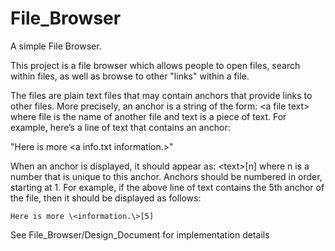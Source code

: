# File_Browser
A simple File Browser.

This project is a file browser which allows people to open files, search within files, as well as browse to other "links" within a file. 

The files are plain text files that may contain anchors that provide
links to other files. More precisely, an anchor is a string of the form:
	\<a file text\>
where file is the name of another file and text is a piece of text. 
For example, here’s a line of text that contains an anchor:

"Here is more \<a info.txt information.\>"

When an anchor is displayed, it should appear as:
	\<text\>[n]
where n is a number that is unique to this anchor. Anchors should be
numbered in order, starting at 1. For example, if the above line of text
contains the 5th anchor of the file, then it should be displayed as follows:

    Here is more \<information.\>[5]

See File_Browser/Design_Document for implementation details
